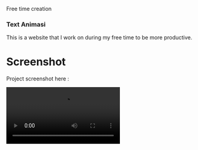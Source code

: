 Free time creation

### Text Animasi
This is a website that I work on during my free time to be more productive.

# Screenshot
Project screenshot here :

![screenshot](https://github.com/Jooselleebew/text-animasi/blob/juan/videos.mp4)
